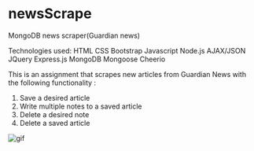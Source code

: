 # newsScrape

MongoDB news scraper(Guardian news)

Technologies used:
HTML
CSS
Bootstrap
Javascript
Node.js
AJAX/JSON
JQuery
Express.js
MongoDB
Mongoose
Cheerio

This is an assignment that scrapes new articles from Guardian News with the following functionality :
1. Save a desired article 
2. Write multiple notes to a saved article 
3. Delete a desired note 
4. Delete a saved article 

![gif](./public/img/mongoScrape.gif)

